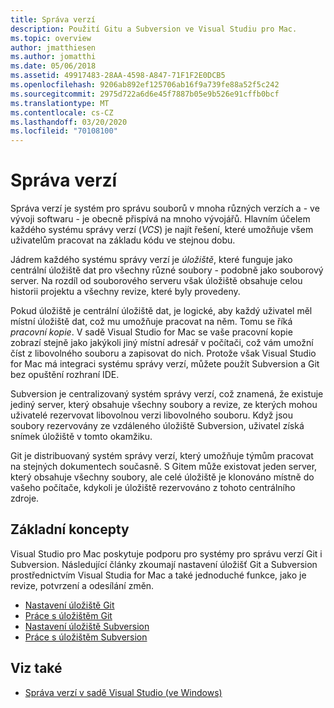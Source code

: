 ```yaml
---
title: Správa verzí
description: Použití Gitu a Subversion ve Visual Studiu pro Mac.
ms.topic: overview
author: jmatthiesen
ms.author: jomatthi
ms.date: 05/06/2018
ms.assetid: 49917483-28AA-4598-A847-71F1F2E0DCB5
ms.openlocfilehash: 9206ab892ef125706ab16f9a739fe88a52f5c242
ms.sourcegitcommit: 2975d722a6d6e45f7887b05e9b526e91cffb0bcf
ms.translationtype: MT
ms.contentlocale: cs-CZ
ms.lasthandoff: 03/20/2020
ms.locfileid: "70108100"
---
```

# <a name="version-control"></a>Správa verzí

Správa verzí je systém pro správu souborů v mnoha různých verzích a - ve vývoji softwaru - je obecně přispívá na mnoho vývojářů. Hlavním účelem každého systému správy verzí (_VCS_) je najít řešení, které umožňuje všem uživatelům pracovat na základu kódu ve stejnou dobu.

Jádrem každého systému správy verzí je _úložiště_, které funguje jako centrální úložiště dat pro všechny různé soubory - podobně jako souborový server. Na rozdíl od souborového serveru však úložiště obsahuje celou historii projektu a všechny revize, které byly provedeny.

Pokud úložiště je centrální úložiště dat, je logické, aby každý uživatel měl místní úložiště dat, což mu umožňuje pracovat na něm. Tomu se říká _pracovní kopie_. V sadě Visual Studio for Mac se vaše pracovní kopie zobrazí stejně jako jakýkoli jiný místní adresář v počítači, což vám umožní číst z libovolného souboru a zapisovat do nich. Protože však Visual Studio for Mac má integraci systému správy verzí, můžete použít Subversion a Git bez opuštění rozhraní IDE.

Subversion je centralizovaný systém správy verzí, což znamená, že existuje jediný server, který obsahuje všechny soubory a revize, ze kterých mohou uživatelé rezervovat libovolnou verzi libovolného souboru. Když jsou soubory rezervovány ze vzdáleného úložiště Subversion, uživatel získá snímek úložiště v tomto okamžiku.

Git je distribuovaný systém správy verzí, který umožňuje týmům pracovat na stejných dokumentech současně. S Gitem může existovat jeden server, který obsahuje všechny soubory, ale celé úložiště je klonováno místně do vašeho počítače, kdykoli je úložiště rezervováno z tohoto centrálního zdroje.

## <a name="basic-concepts"></a>Základní koncepty

Visual Studio pro Mac poskytuje podporu pro systémy pro správu verzí Git i Subversion. Následující články zkoumají nastavení úložišť Git a Subversion prostřednictvím Visual Studia for Mac a také jednoduché funkce, jako je revize, potvrzení a odesílání změn.

* [Nastavení úložiště Git](set-up-git-repository.md)
* [Práce s úložištěm Git](working-with-git.md)
* [Nastavení úložiště Subversion](set-up-subversion-repository.md)
* [Práce s úložištěm Subversion](working-with-subversion.md)

## <a name="see-also"></a>Viz také

* [Správa verzí v sadě Visual Studio (ve Windows)](/visualstudio/version-control/)